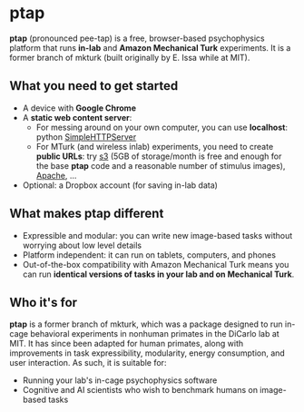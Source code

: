 # **ptap**

**ptap** (pronounced pee-tap) is a free, browser-based psychophysics platform that runs **in-lab** and **Amazon Mechanical Turk** experiments. It is a former branch of mkturk (built originally by E. Issa while at MIT). 

## What you need to get started

* A device with **Google Chrome**
* A **static web content server**:  
    * For messing around on your own computer, you can use **localhost**: python [SimpleHTTPServer](https://docs.python.org/2/library/simplehttpserver.html)  
    * For MTurk (and wireless inlab) experiments, you need to create **public URLs**: try [s3](aws.amazon.com/s3) (5GB of storage/month is free and enough for the base **ptap** code and a reasonable number of stimulus images), [Apache](https://httpd.apache.org/), ...
* Optional: a Dropbox account (for saving in-lab data)

## What makes **ptap** different

* Expressible and modular: you can write new image-based tasks without worrying about low level details
* Platform independent: it can run on tablets, computers, and phones
* Out-of-the-box compatibility with Amazon Mechanical Turk means you can run **identical versions of tasks in your lab and on Mechanical Turk**.

## Who it's for

**ptap** is a former branch of mkturk, which was a package designed to run in-cage behavioral experiments in nonhuman primates in the DiCarlo lab at MIT. It has since been adapted for human primates, along with improvements in task expressibility, modularity, energy consumption, and user interaction. As such, it is suitable for:

* Running your lab's in-cage psychophysics software
* Cognitive and AI scientists who wish to benchmark humans on image-based tasks 

